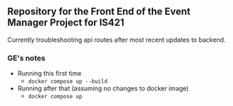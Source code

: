 ## Repository for the Front End of the Event Manager Project for IS421

Currently troubleshooting api routes after most recent updates to backend.


### GE's notes
* Running this first time
    * `docker compose up --build`
* Running after that (assuming no changes to docker image)
    * `docker compose up`